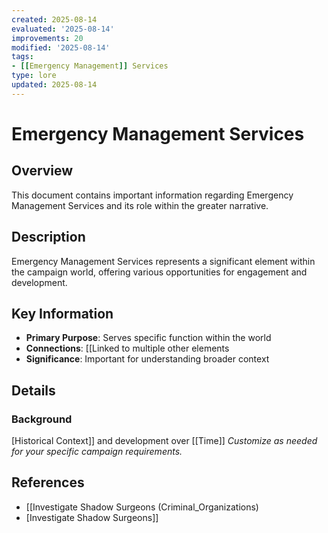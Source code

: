 ```yaml
---
created: 2025-08-14
evaluated: '2025-08-14'
improvements: 20
modified: '2025-08-14'
tags:
- [[Emergency Management]] Services
type: lore
updated: 2025-08-14
---
```


# Emergency Management Services

## Overview
This document contains important information regarding Emergency Management Services and its role within the greater narrative.

## Description
Emergency Management Services represents a significant element within the campaign world, offering various opportunities for engagement and development.

## Key Information
- **Primary Purpose**: Serves specific function within the world
- **Connections**: [[Linked to multiple other elements
- **Significance**: Important for understanding broader context

## Details
### Background
[Historical Context]] and development over [[Time]]
*Customize as needed for your specific campaign requirements.*

## References

- [[Investigate Shadow Surgeons (Criminal_Organizations)
- [Investigate Shadow Surgeons]]
